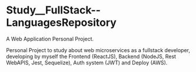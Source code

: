 # Study__FullStack--LanguagesRepository
A Web Application Personal Project.

Personal Project to study about web microservices as a fullstack developer, developing by myself the Frontend (ReactJS), Backend (NodeJS, Rest WebAPIS, Jest, Sequelize), Auth system (JWT) and Deploy (AWS).
